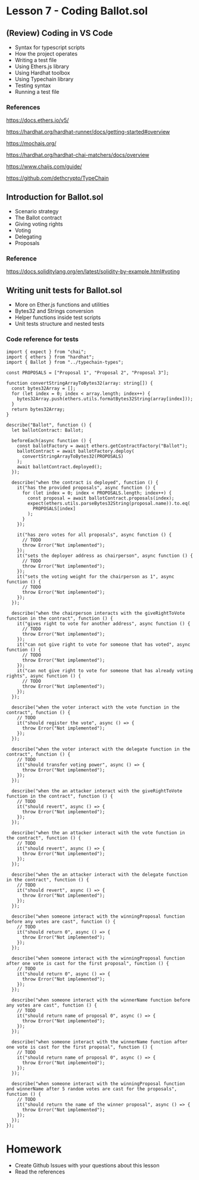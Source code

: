 # Lesson 7 - Coding Ballot.sol
## (Review) Coding in VS Code
* Syntax for typescript scripts
* How the project operates
* Writing a test file
* Using Ethers.js library
* Using Hardhat toolbox
* Using Typechain library
* Testing syntax
* Running a test file
### References
https://docs.ethers.io/v5/

https://hardhat.org/hardhat-runner/docs/getting-started#overview

https://mochajs.org/

https://hardhat.org/hardhat-chai-matchers/docs/overview

https://www.chaijs.com/guide/

https://github.com/dethcrypto/TypeChain

## Introduction for Ballot.sol
* Scenario strategy
* The Ballot contract
* Giving voting rights
* Voting
* Delegating
* Proposals
### Reference
https://docs.soliditylang.org/en/latest/solidity-by-example.html#voting

## Writing unit tests for Ballot.sol
* More on Ether.js functions and utilities
* Bytes32 and Strings conversion
* Helper functions inside test scripts
* Unit tests structure and nested tests
### Code reference for tests
<pre><code>import { expect } from "chai";
import { ethers } from "hardhat";
import { Ballot } from "../typechain-types";

const PROPOSALS = ["Proposal 1", "Proposal 2", "Proposal 3"];

function convertStringArrayToBytes32(array: string[]) {
  const bytes32Array = [];
  for (let index = 0; index < array.length; index++) {
    bytes32Array.push(ethers.utils.formatBytes32String(array[index]));
  }
  return bytes32Array;
}

describe("Ballot", function () {
  let ballotContract: Ballot;

  beforeEach(async function () {
    const ballotFactory = await ethers.getContractFactory("Ballot");
    ballotContract = await ballotFactory.deploy(
      convertStringArrayToBytes32(PROPOSALS)
    );
    await ballotContract.deployed();
  });

  describe("when the contract is deployed", function () {
    it("has the provided proposals", async function () {
      for (let index = 0; index < PROPOSALS.length; index++) {
        const proposal = await ballotContract.proposals(index);
        expect(ethers.utils.parseBytes32String(proposal.name)).to.eq(
          PROPOSALS[index]
        );
      }
    });

    it("has zero votes for all proposals", async function () {
      // TODO
      throw Error("Not implemented");
    });
    it("sets the deployer address as chairperson", async function () {
      // TODO
      throw Error("Not implemented");
    });
    it("sets the voting weight for the chairperson as 1", async function () {
      // TODO
      throw Error("Not implemented");
    });
  });

  describe("when the chairperson interacts with the giveRightToVote function in the contract", function () {
    it("gives right to vote for another address", async function () {
      // TODO
      throw Error("Not implemented");
    });
    it("can not give right to vote for someone that has voted", async function () {
      // TODO
      throw Error("Not implemented");
    });
    it("can not give right to vote for someone that has already voting rights", async function () {
      // TODO
      throw Error("Not implemented");
    });
  });

  describe("when the voter interact with the vote function in the contract", function () {
    // TODO
    it("should register the vote", async () => {
      throw Error("Not implemented");
    });
  });

  describe("when the voter interact with the delegate function in the contract", function () {
    // TODO
    it("should transfer voting power", async () => {
      throw Error("Not implemented");
    });
  });

  describe("when the an attacker interact with the giveRightToVote function in the contract", function () {
    // TODO
    it("should revert", async () => {
      throw Error("Not implemented");
    });
  });

  describe("when the an attacker interact with the vote function in the contract", function () {
    // TODO
    it("should revert", async () => {
      throw Error("Not implemented");
    });
  });

  describe("when the an attacker interact with the delegate function in the contract", function () {
    // TODO
    it("should revert", async () => {
      throw Error("Not implemented");
    });
  });

  describe("when someone interact with the winningProposal function before any votes are cast", function () {
    // TODO
    it("should return 0", async () => {
      throw Error("Not implemented");
    });
  });

  describe("when someone interact with the winningProposal function after one vote is cast for the first proposal", function () {
    // TODO
    it("should return 0", async () => {
      throw Error("Not implemented");
    });
  });

  describe("when someone interact with the winnerName function before any votes are cast", function () {
    // TODO
    it("should return name of proposal 0", async () => {
      throw Error("Not implemented");
    });
  });

  describe("when someone interact with the winnerName function after one vote is cast for the first proposal", function () {
    // TODO
    it("should return name of proposal 0", async () => {
      throw Error("Not implemented");
    });
  });

  describe("when someone interact with the winningProposal function and winnerName after 5 random votes are cast for the proposals", function () {
    // TODO
    it("should return the name of the winner proposal", async () => {
      throw Error("Not implemented");
    });
  });
});
</code></pre>

# Homework
* Create Github Issues with your questions about this lesson
* Read the references
